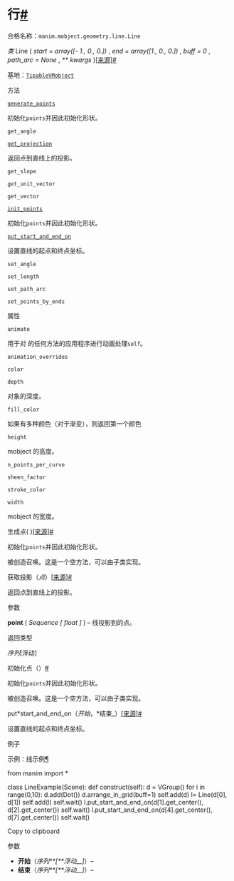 # 行[#](#line "此标题的固定链接")

合格名称：`manim.mobject.geometry.line.Line`

_类_ Line ( _start = array(\[- 1., 0., 0.\])_ , _end = array(\[1., 0., 0.\])_ , _buff = 0_ , _path_arc = None_ , _\*\* kwargs_ )[\[来源\]](../_modules/manim/mobject/geometry/line.html#Line)[#](#manim.mobject.geometry.line.Line "此定义的固定链接")

基地：[`TipableVMobject`](manim.mobject.geometry.arc.TipableVMobject.html#manim.mobject.geometry.arc.TipableVMobject "manim.mobject.geometry.arc.TipableVMobject")

方法

[`generate_points`](#manim.mobject.geometry.line.Line.generate_points "manim.mobject.geometry.line.Line.generate_points")

初始化`points`并因此初始化形状。

`get_angle`

[`get_projection`](#manim.mobject.geometry.line.Line.get_projection "manim.mobject.geometry.line.Line.get_projection")

返回点到直线上的投影。

`get_slope`

`get_unit_vector`

`get_vector`

[`init_points`](#manim.mobject.geometry.line.Line.init_points "manim.mobject.geometry.line.Line.init_points")

初始化`points`并因此初始化形状。

[`put_start_and_end_on`](#manim.mobject.geometry.line.Line.put_start_and_end_on "manim.mobject.geometry.line.Line.put_start_and_end_on")

设置直线的起点和终点坐标。

`set_angle`

`set_length`

`set_path_arc`

`set_points_by_ends`

属性

`animate`

用于对 的任何方法的应用程序进行动画处理`self`。

`animation_overrides`

`color`

`depth`

对象的深度。

`fill_color`

如果有多种颜色（对于渐变），则返回第一个颜色

`height`

mobject 的高度。

`n_points_per_curve`

`sheen_factor`

`stroke_color`

`width`

mobject 的宽度。

生成点( )[\[来源\]](../_modules/manim/mobject/geometry/line.html#Line.generate_points)[#](#manim.mobject.geometry.line.Line.generate_points "此定义的固定链接")

初始化`points`并因此初始化形状。

被创造召唤。这是一个空方法，可以由子类实现。

获取投影（_点_）[\[来源\]](../_modules/manim/mobject/geometry/line.html#Line.get_projection)[#](#manim.mobject.geometry.line.Line.get_projection "此定义的固定链接")

返回点到直线上的投影。

参数

**point** ( _Sequence_ _\[_ _float_ _\]_ ) – 线投影到的点。

返回类型

_序列_\[浮动\]

初始化点（）[#](#manim.mobject.geometry.line.Line.init_points "此定义的固定链接")

初始化`points`并因此初始化形状。

被创造召唤。这是一个空方法，可以由子类实现。

put*start_and_end_on（*开始*，*结束\_）[\[来源\]](../_modules/manim/mobject/geometry/line.html#Line.put_start_and_end_on)[#](#manim.mobject.geometry.line.Line.put_start_and_end_on "此定义的固定链接")

设置直线的起点和终点坐标。

例子

示例：线示例[¶](#lineexample)

from manim import \*

class LineExample(Scene):
def construct(self):
d = VGroup()
for i in range(0,10):
d.add(Dot())
d.arrange_in_grid(buff=1)
self.add(d)
l= Line(d\[0\], d\[1\])
self.add(l)
self.wait()
l.put_start_and_end_on(d\[1\].get_center(), d\[2\].get_center())
self.wait()
l.put_start_and_end_on(d\[4\].get_center(), d\[7\].get_center())
self.wait()

Copy to clipboard

参数

- **开始**（_序列**\[**浮动\_\_\]_）–
- **结束**（_序列**\[**浮动\_\_\]_）–
